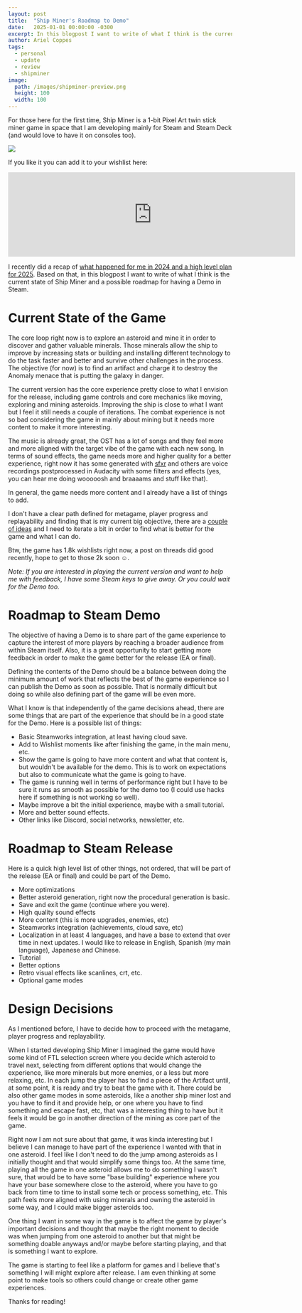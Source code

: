 ```yaml
---
layout: post
title:  "Ship Miner's Roadmap to Demo"
date:   2025-01-01 00:00:00 -0300
excerpt: In this blogpost I want to write of what I think is the current state of Ship Miner and a possible roadmap for having a Demo in Steam.
author: Ariel Coppes
tags:
  - personal
  - update
  - review
  - shipminer
image:
  path: /images/shipminer-preview.png
  height: 100 
  width: 100
---
```


For those here for the first time, Ship Miner is a 1-bit Pixel Art twin stick miner game in space that I am developing mainly for Steam and Steam Deck (and would love to have it on consoles too).

<div class="post-image">
  <img src="/assets/roadmap/shipminer-gameplay-02.gif" />
</div>

If you like it you can add it to your wishlist here:

<div align="center">
<iframe src="https://store.steampowered.com/widget/3113690/?utm_source=personalpage&utm_campaign=announcement" frameborder="0" width="646" height="190"></iframe>
</div>

I recently did a recap of [what happened for me in 2024 and a high level plan for 2025](/2025/01/12/recap-2024-and-2025-plans/). Based on that, in this blogpost I want to write of what I think is the current state of Ship Miner and a possible roadmap for having a Demo in Steam.

# Current State of the Game

The core loop right now is to explore an asteroid and mine it in order to discover and gather valuable minerals. Those minerals allow the ship to improve by increasing stats or building and installing different technology to do the task faster and better and survive other challenges in the process. The objective (for now) is to find an artifact and charge it to destroy the Anomaly menace that is putting the galaxy in danger. 

The current version has the core experience pretty close to what I envision for the release, including game controls and core mechanics like moving, exploring and mining asteroids. Improving the ship is close to what I want but I feel it still needs a couple of iterations. The combat experience is not so bad considering the game in mainly about mining but it needs more content to make it more interesting.

The music is already great, the OST has a lot of songs and they feel more and more aligned with the target vibe of the game with each new song. In terms of sound effects, the game needs more and higher quality for a better experience, right now it has some generated with [sfxr](https://sfxr.me/) and others are voice recordings postprocessed in Audacity with some filters and effects (yes, you can hear me doing wooooosh and braaaams and stuff like that).

In general, the game needs more content and I already have a list of things to add.

I don't have a clear path defined for metagame, player progress and replayability and finding that is my current big objective, there are a [couple of ideas](#design-decisions-ahead) and I need to iterate a bit in order to find what is better for the game and what I can do.

Btw, the game has 1.8k wishlists right now, a post on threads did good recently, hope to get to those 2k soon :relaxed:.

_Note: If you are interested in playing the current version and want to help me with feedback, I have some Steam keys to give away. Or you could wait for the Demo too._

# Roadmap to Steam Demo

The objective of having a Demo is to share part of the game experience to capture the interest of more players by reaching a broader audience from within Steam itself. Also, it is a great opportunity to start getting more feedback in order to make the game better for the release (EA or final).

Defining the contents of the Demo should be a balance between doing the minimum amount of work that reflects the best of the game experience so I can publish the Demo as soon as possible. That is normally difficult but doing so while also defining part of the game will be even more.

What I know is that independently of the game decisions ahead, there are some things that are part of the experience that should be in a good state for the Demo. Here is a possible list of things:

* Basic Steamworks integration, at least having cloud save.
* Add to Wishlist moments like after finishing the game, in the main menu, etc.
* Show the game is going to have more content and what that content is, but wouldn't be available for the demo. This is to work on expectations but also to communicate what the game is going to have. 
* The game is running well in terms of performance right but I have to be sure it runs as smooth as possible for the demo too (I could use hacks here if something is not working so well).
* Maybe improve a bit the initial experience, maybe with a small tutorial.
* More and better sound effects.
* Other links like Discord, social networks, newsletter, etc.

# Roadmap to Steam Release

Here is a quick high level list of other things, not ordered, that will be part of the release (EA or final) and could be part of the Demo.

* More optimizations
* Better asteroid generation, right now the procedural generation is basic.
* Save and exit the game (continue where you were).
* High quality sound effects
* More content (this is more upgrades, enemies, etc)
* Steamworks integration (achievements, cloud save, etc)
* Localization in at least 4 languages, and have a base to extend that over time in next updates. I would like to release in English, Spanish (my main language), Japanese and Chinese.
* Tutorial
* Better options
* Retro visual effects like scanlines, crt, etc.
* Optional game modes

# Design Decisions

As I mentioned before, I have to decide how to proceed with the metagame, player progress and replayability.

When I started developing Ship Miner I imagined the game would have some kind of FTL selection screen where you decide which asteroid to travel next, selecting from different options that would change the experience, like more minerals but more enemies, or a less but more relaxing, etc. In each jump the player has to find a piece of the Artifact until, at some point, it is ready and try to beat the game with it. There could be also other game modes in some asteroids, like a another ship miner lost and you have to find it and provide help, or one where you have to find something and escape fast, etc, that was a interesting thing to have but it feels it would be go in another direction of the mining as core part of the game. 

Right now I am not sure about that game, it was kinda interesting but I believe I can manage to have part of the experience I wanted with that in one asteroid. I feel like I don't need to do the jump among asteroids as I initially thought and that would simplify some things too. At the same time, playing all the game in one asteroid allows me to do something I wasn't sure, that would be to have some "base building" experience where you have your base somewhere close to the asteroid, where you have to go back from time to time to install some tech or process something, etc. This path feels more aligned with using minerals and owning the asteroid in some way, and I could make bigger asteroids too.

One thing I want in some way in the game is to affect the game by player's important decisions and thought that maybe the right moment to decide was when jumping from one asteroid to another but that might be something doable anyways and/or maybe before starting playing, and that is something I want to explore. 

The game is starting to feel like a platform for games and I believe that's something I will might explore after release. I am even thinking at some point to make tools so others could change or create other game experiences.

Thanks for reading!